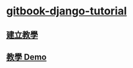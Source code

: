 # [gitbook-django-tutorial](https://billy0402.github.io/gitbook-django-tutorial/)

## [建立教學](https://www.onejar99.com/gitbook-building-and-publishing-free-unlimitedly/)

## [教學 Demo](https://github.com/onejar99/demo-build-and-publish-gitbook)
